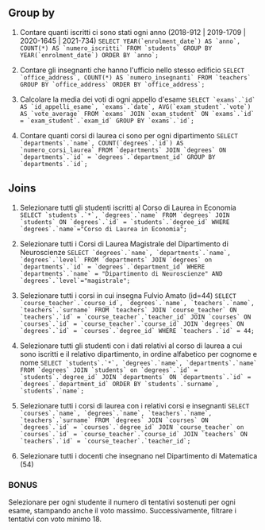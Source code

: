 ## Group by
1. Contare quanti iscritti ci sono stati ogni anno (2018-912 | 2019-1709 | 2020-1645 | 2021-734)
```SELECT YEAR(`enrolment_date`) AS `anno`, COUNT(*) AS `numero_iscritti` FROM `students` GROUP BY YEAR(`enrolment_date`) ORDER BY `anno`;```

2. Contare gli insegnanti che hanno l'ufficio nello stesso edificio
```SELECT `office_address`, COUNT(*) AS `numero_insegnanti` FROM `teachers` GROUP BY `office_address` ORDER BY `office_address`;```

3. Calcolare la media dei voti di ogni appello d'esame
```SELECT `exams`.`id` AS `id_appelli_esame`, `exams`.`date`, AVG(`exam_student`.`vote`) AS `vote_average` FROM `exams` JOIN `exam_student` ON `exams`.`id` = `exam_student`.`exam_id` GROUP BY `exams`.`id`;```


4. Contare quanti corsi di laurea ci sono per ogni dipartimento
```SELECT `departments`.`name`, COUNT(`degrees`.`id`) AS `numero_corsi_laurea` FROM `departments` JOIN `degrees` ON `departments`.`id` = `degrees`.`department_id` GROUP BY `departments`.`id`;```



## Joins
1. Selezionare tutti gli studenti iscritti al Corso di Laurea in Economia
```SELECT `students`.`*`, `degrees`.`name` FROM `degrees` JOIN `students` ON `degrees`.`id` = `students`.`degree_id` WHERE `degrees`.`name`="Corso di Laurea in Economia";```

2. Selezionare tutti i Corsi di Laurea Magistrale del Dipartimento di       Neuroscienze
```SELECT `degrees`.`name`, `departments`.`name`, `degrees`.`level` FROM `departments` JOIN `degrees` on `departments`.`id` = `degrees`.`department_id` WHERE `departments`.`name` = "Dipartimento di Neuroscienze" AND `degrees`.`level`="magistrale";```


3. Selezionare tutti i corsi in cui insegna Fulvio Amato (id=44)
```SELECT `course_teacher`.`course_id`, `degrees`.`name`, `teachers`.`name`, `teachers`.`surname` FROM `teachers` JOIN `course_teacher` ON `teachers`.`id` = `course_teacher`.`teacher_id` JOIN `courses` ON `courses`.`id` = `course_teacher`.`course_id` JOIN `degrees` ON `degrees`.`id` = `courses`.`degree_id` WHERE `teachers`.`id` = 44;```

4. Selezionare tutti gli studenti con i dati relativi al corso di laurea a cui sono iscritti e il relativo dipartimento, in ordine alfabetico per cognome e nome
```SELECT `students`.`*`, `degrees`.`name`, `departments`.`name` FROM `degrees` JOIN `students` on `degrees`.`id` = `students`.`degree_id` JOIN `departments` ON `departments`.`id` = `degrees`.`department_id` ORDER BY `students`.`surname`, `students`.`name`;```

5. Selezionare tutti i corsi di laurea con i relativi corsi e insegnanti
```SELECT `courses`.`name`, `degrees`.`name`, `teachers`.`name`, `teachers`.`surname` FROM `degrees` JOIN `courses` ON `degrees`.`id` = `courses`.`degree_id` JOIN `course_teacher` on `courses`.`id` = `course_teacher`.`course_id` JOIN `teachers` ON `teachers`.`id` = `course_teacher`.`teacher_id`;```

6. Selezionare tutti i docenti che insegnano nel Dipartimento di Matematica (54)


### BONUS
 Selezionare per ogni studente il numero di tentativi sostenuti per ogni esame, stampando anche il voto massimo. Successivamente, filtrare i tentativi con voto minimo 18.